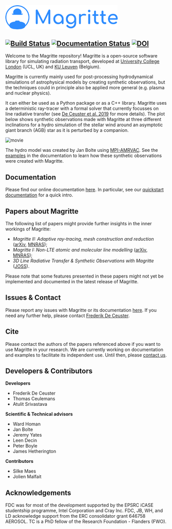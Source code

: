 <img src="docs/src/images/Magritte_logo_plain.svg" alt="logo" width="350"/>

[![Build Status](https://travis-ci.com/Magritte-code/Magritte.svg?branch=master)](https://travis-ci.com/Magritte-code/Magritte)
[![Documentation Status](https://readthedocs.org/projects/magritte/badge/?version=stable)](https://magritte.readthedocs.io/en/stable/?badge=stable)
[![DOI](https://joss.theoj.org/papers/10.21105/joss.03905/status.svg)](https://doi.org/10.21105/joss.03905)
---

Welcome to the Magritte repository! Magritte is a open-source software library for
simulating radiation transport, developed at
[University College London](https://www.ucl.ac.uk/) (UCL, UK) and
[KU Leuven](https://www.kuleuven.be/english/) (Belgium).

Magritte is currently mainly used for post-processing hydrodynamical simulations of
astrophysical models by creating synthetic observations, but the techniques could
in principle also be applied more general (e.g. plasma and nuclear physics).  

It can either be used as a Python package or as a C++ library.
Magritte uses a deterministic ray-tracer with a formal solver that currently focusses on
line radiative transfer (see
[De Ceuster et al. 2019](https://ui.adsabs.harvard.edu/abs/2020MNRAS.492.1812D/abstract)
for more details). The plot below shows synthetic observations made with
Magritte at three different inclinations for a hydro simulation of the stellar wind around
an asymptotic giant branch (AGB) star as it is perturbed by a companion.

<img src="docs/src/_static/movie.gif" alt="movie"/>

The hydro model was created by Jan Bolte using [MPI-AMRVAC](http://amrvac.org/). See the
[examples](https://magritte.readthedocs.io/en/latest/1_examples/index.html) in the
documentation to learn how these synthetic observations were created with Magritte.


## Documentation
Please find our online documentation [here](https://magritte.readthedocs.io).
In particular, see our
[quickstart documentation](https://magritte.readthedocs.io/en/latest/0_getting_started/0_quickstart.html)
for a quick intro.


## Papers about Magritte
The following list of papers might provide further insights in the inner workings of
Magritte:
* _Magritte II: Adaptive ray-tracing, mesh construction and reduction_
([arXiv](https://arxiv.org/abs/2011.14998), [MNRAS](https://doi.org/10.1093/mnras/staa3199));
* _Magritte I: Non-LTE atomic and molecular line modelling_
([arXiv](https://arxiv.org/abs/1912.08445),
[MNRAS](https://doi.org/10.1093/mnras/stz3557));
* _3D Line Radiative Transfer & Synthetic Observations with
Magritte_ ([JOSS](https://doi.org/10.21105/joss.03905)).

Please note that some features presented in these papers might not yet be implemented
and documented in the latest release of Magritte.


## Issues & Contact
Please report any issues with Magritte or its documentation
[here](https://github.com/UCL/Magritte/issues).
If you need any further help, please contact
[Frederik De Ceuster](https://freddeceuster.github.io/).


## Cite
Please contact the authors of the papers referenced above if you want to use
Magritte in your research. We are currently working on documentation and
examples to facilitate its independent use. Until then, please
[contact us](https://freddeceuster.github.io/).


## Developers & Contributors
**Developers**
* Frederik De Ceuster
* Thomas Ceulemans
* Atulit Srivastava

**Scientific & Technical advisors**
* Ward Homan
* Jan Bolte
* Jeremy Yates
* Leen Decin
* Peter Boyle
* James Hetherington

**Contributors**
* Silke Maes
* Jolien Malfait


## Acknowledgements
FDC was for most of the development supported by the EPSRC iCASE studentship programme, Intel Corporation and Cray Inc.
FDC, JB, WH, and LD acknowledge support from the ERC consolidator grant 646758 AEROSOL.
TC is a PhD fellow of the Research Foundation - Flanders (FWO).